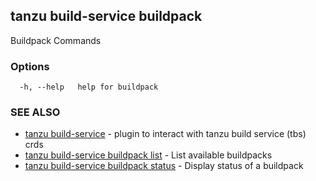 ## tanzu build-service buildpack

Buildpack Commands

### Options

```
  -h, --help   help for buildpack
```

### SEE ALSO

* [tanzu build-service](tanzu_build-service.md)	 - plugin to interact with tanzu build service (tbs) crds
* [tanzu build-service buildpack list](tanzu_build-service_buildpack_list.md)	 - List available buildpacks
* [tanzu build-service buildpack status](tanzu_build-service_buildpack_status.md)	 - Display status of a buildpack

